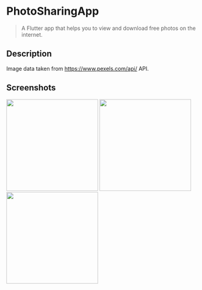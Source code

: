 # PhotoSharingApp

> A Flutter app that helps you to view and download free photos on the internet.

## Description

Image data taken from https://www.pexels.com/api/ API. 

## Screenshots

<div>
  <img src='./screenshots/sreen_1.png' width=240>
  <img src='./screenshots/sreen_2.png' width=240>
  <img src='./screenshots/sreen_3.png' width=240>
</div>
